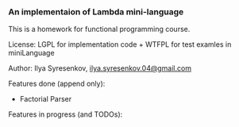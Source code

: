 ### An implementaion of Lambda mini-language

This is a homework for functional programming course.

License: LGPL for implementation code + WTFPL for test examles in miniLanguage

Author: Ilya Syresenkov, ilya.syresenkov.04@gmail.com

Features done (append only):

- Factorial Parser

Features in progress (and TODOs):

